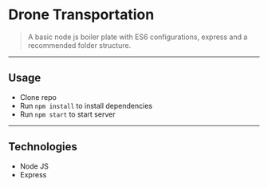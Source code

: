 # Drone Transportation

> A basic node js boiler plate with ES6 configurations, express and a recommended folder structure.
---
## Usage

- Clone repo
- Run `npm install` to install dependencies
- Run `npm start` to start server
---
## Technologies
- Node JS
- Express



